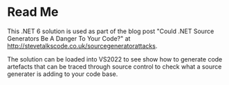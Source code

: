 # Read Me

This .NET 6 solution is used as part of the blog post "Could .NET Source Generators Be A Danger To Your Code?" 
at http://stevetalkscode.co.uk/sourcegeneratorattacks.

The solution can be loaded into VS2022 to see show how to generate code artefacts
that can be traced through source control to check what a source generater is 
adding to your code base.